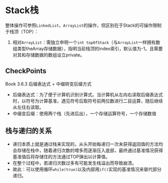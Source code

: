 # Stack栈

整体操作可参照`LinkedList`，`ArrayList`的操作，但区别在于Stack的可操作限制于栈顶（TOP）：
1. 相对`ArrayList`：需独立申明一个`int topOfStack`（与`ArrayList`一样拥有数组类型theArray存储数据），指明当前栈顶的index索引，默认值为-1。且需要对其和存储数据的数组设立private。

## CheckPoints
Book 3.6.3 后缀表达式 + 中缀转变后缀方式
- 后缀表达式：为了便于计算机识别计算式。当计算机从左向右读取后缀表达式时，以符号为计算基准，遇见符号后取符号前两位数进行二目运算，随后继续从左往右读取。
- 中缀变后缀：使用两个栈（先进后出），一个存储运算符号，一个存储数值

## 栈与递归的关系
- 递归本质上就是通过栈来实现的，从头开始每递归一次未获得返回值的方法均会存储在栈中，随着递归次数的增多而逐渐压入底部，最终通过基准情况获得基准值后将存储住的方法通过TOP弹出以计算值。
- 在整个过程中，若递归次数过多有可能发生栈溢出而导致崩溃。
- 故此：可以使用循环`while(true)`以及内部用`if()`实现的基准情况来替代部分递归。